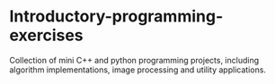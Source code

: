 # Introductory-programming-exercises
Collection of mini C++ and python programming projects, including algorithm implementations, image processing and utility applications.

